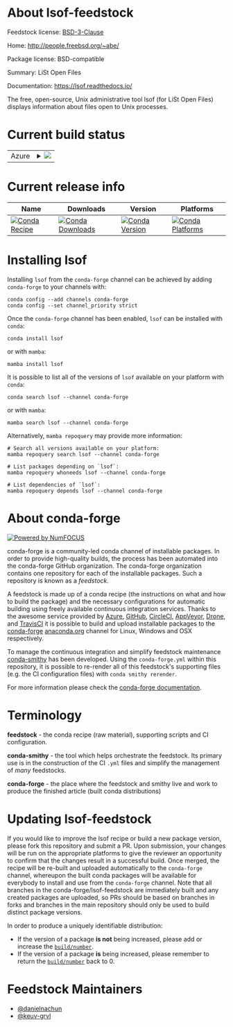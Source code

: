 About lsof-feedstock
====================

Feedstock license: [BSD-3-Clause](https://github.com/conda-forge/lsof-feedstock/blob/main/LICENSE.txt)

Home: http://people.freebsd.org/~abe/

Package license: BSD-compatible

Summary: LiSt Open Files

Documentation: https://lsof.readthedocs.io/

The free, open-source, Unix administrative tool lsof (for LiSt Open Files)
displays information about files open to Unix processes.


Current build status
====================


<table>
    
  <tr>
    <td>Azure</td>
    <td>
      <details>
        <summary>
          <a href="https://dev.azure.com/conda-forge/feedstock-builds/_build/latest?definitionId=5931&branchName=main">
            <img src="https://dev.azure.com/conda-forge/feedstock-builds/_apis/build/status/lsof-feedstock?branchName=main">
          </a>
        </summary>
        <table>
          <thead><tr><th>Variant</th><th>Status</th></tr></thead>
          <tbody><tr>
              <td>linux_64</td>
              <td>
                <a href="https://dev.azure.com/conda-forge/feedstock-builds/_build/latest?definitionId=5931&branchName=main">
                  <img src="https://dev.azure.com/conda-forge/feedstock-builds/_apis/build/status/lsof-feedstock?branchName=main&jobName=linux&configuration=linux%20linux_64_" alt="variant">
                </a>
              </td>
            </tr><tr>
              <td>linux_aarch64</td>
              <td>
                <a href="https://dev.azure.com/conda-forge/feedstock-builds/_build/latest?definitionId=5931&branchName=main">
                  <img src="https://dev.azure.com/conda-forge/feedstock-builds/_apis/build/status/lsof-feedstock?branchName=main&jobName=linux&configuration=linux%20linux_aarch64_" alt="variant">
                </a>
              </td>
            </tr><tr>
              <td>linux_ppc64le</td>
              <td>
                <a href="https://dev.azure.com/conda-forge/feedstock-builds/_build/latest?definitionId=5931&branchName=main">
                  <img src="https://dev.azure.com/conda-forge/feedstock-builds/_apis/build/status/lsof-feedstock?branchName=main&jobName=linux&configuration=linux%20linux_ppc64le_" alt="variant">
                </a>
              </td>
            </tr><tr>
              <td>osx_64</td>
              <td>
                <a href="https://dev.azure.com/conda-forge/feedstock-builds/_build/latest?definitionId=5931&branchName=main">
                  <img src="https://dev.azure.com/conda-forge/feedstock-builds/_apis/build/status/lsof-feedstock?branchName=main&jobName=osx&configuration=osx%20osx_64_" alt="variant">
                </a>
              </td>
            </tr><tr>
              <td>osx_arm64</td>
              <td>
                <a href="https://dev.azure.com/conda-forge/feedstock-builds/_build/latest?definitionId=5931&branchName=main">
                  <img src="https://dev.azure.com/conda-forge/feedstock-builds/_apis/build/status/lsof-feedstock?branchName=main&jobName=osx&configuration=osx%20osx_arm64_" alt="variant">
                </a>
              </td>
            </tr>
          </tbody>
        </table>
      </details>
    </td>
  </tr>
</table>

Current release info
====================

| Name | Downloads | Version | Platforms |
| --- | --- | --- | --- |
| [![Conda Recipe](https://img.shields.io/badge/recipe-lsof-green.svg)](https://anaconda.org/conda-forge/lsof) | [![Conda Downloads](https://img.shields.io/conda/dn/conda-forge/lsof.svg)](https://anaconda.org/conda-forge/lsof) | [![Conda Version](https://img.shields.io/conda/vn/conda-forge/lsof.svg)](https://anaconda.org/conda-forge/lsof) | [![Conda Platforms](https://img.shields.io/conda/pn/conda-forge/lsof.svg)](https://anaconda.org/conda-forge/lsof) |

Installing lsof
===============

Installing `lsof` from the `conda-forge` channel can be achieved by adding `conda-forge` to your channels with:

```
conda config --add channels conda-forge
conda config --set channel_priority strict
```

Once the `conda-forge` channel has been enabled, `lsof` can be installed with `conda`:

```
conda install lsof
```

or with `mamba`:

```
mamba install lsof
```

It is possible to list all of the versions of `lsof` available on your platform with `conda`:

```
conda search lsof --channel conda-forge
```

or with `mamba`:

```
mamba search lsof --channel conda-forge
```

Alternatively, `mamba repoquery` may provide more information:

```
# Search all versions available on your platform:
mamba repoquery search lsof --channel conda-forge

# List packages depending on `lsof`:
mamba repoquery whoneeds lsof --channel conda-forge

# List dependencies of `lsof`:
mamba repoquery depends lsof --channel conda-forge
```


About conda-forge
=================

[![Powered by
NumFOCUS](https://img.shields.io/badge/powered%20by-NumFOCUS-orange.svg?style=flat&colorA=E1523D&colorB=007D8A)](https://numfocus.org)

conda-forge is a community-led conda channel of installable packages.
In order to provide high-quality builds, the process has been automated into the
conda-forge GitHub organization. The conda-forge organization contains one repository
for each of the installable packages. Such a repository is known as a *feedstock*.

A feedstock is made up of a conda recipe (the instructions on what and how to build
the package) and the necessary configurations for automatic building using freely
available continuous integration services. Thanks to the awesome service provided by
[Azure](https://azure.microsoft.com/en-us/services/devops/), [GitHub](https://github.com/),
[CircleCI](https://circleci.com/), [AppVeyor](https://www.appveyor.com/),
[Drone](https://cloud.drone.io/welcome), and [TravisCI](https://travis-ci.com/)
it is possible to build and upload installable packages to the
[conda-forge](https://anaconda.org/conda-forge) [anaconda.org](https://anaconda.org/)
channel for Linux, Windows and OSX respectively.

To manage the continuous integration and simplify feedstock maintenance
[conda-smithy](https://github.com/conda-forge/conda-smithy) has been developed.
Using the ``conda-forge.yml`` within this repository, it is possible to re-render all of
this feedstock's supporting files (e.g. the CI configuration files) with ``conda smithy rerender``.

For more information please check the [conda-forge documentation](https://conda-forge.org/docs/).

Terminology
===========

**feedstock** - the conda recipe (raw material), supporting scripts and CI configuration.

**conda-smithy** - the tool which helps orchestrate the feedstock.
                   Its primary use is in the construction of the CI ``.yml`` files
                   and simplify the management of *many* feedstocks.

**conda-forge** - the place where the feedstock and smithy live and work to
                  produce the finished article (built conda distributions)


Updating lsof-feedstock
=======================

If you would like to improve the lsof recipe or build a new
package version, please fork this repository and submit a PR. Upon submission,
your changes will be run on the appropriate platforms to give the reviewer an
opportunity to confirm that the changes result in a successful build. Once
merged, the recipe will be re-built and uploaded automatically to the
`conda-forge` channel, whereupon the built conda packages will be available for
everybody to install and use from the `conda-forge` channel.
Note that all branches in the conda-forge/lsof-feedstock are
immediately built and any created packages are uploaded, so PRs should be based
on branches in forks and branches in the main repository should only be used to
build distinct package versions.

In order to produce a uniquely identifiable distribution:
 * If the version of a package **is not** being increased, please add or increase
   the [``build/number``](https://docs.conda.io/projects/conda-build/en/latest/resources/define-metadata.html#build-number-and-string).
 * If the version of a package **is** being increased, please remember to return
   the [``build/number``](https://docs.conda.io/projects/conda-build/en/latest/resources/define-metadata.html#build-number-and-string)
   back to 0.

Feedstock Maintainers
=====================

* [@danielnachun](https://github.com/danielnachun/)
* [@keuv-grvl](https://github.com/keuv-grvl/)

